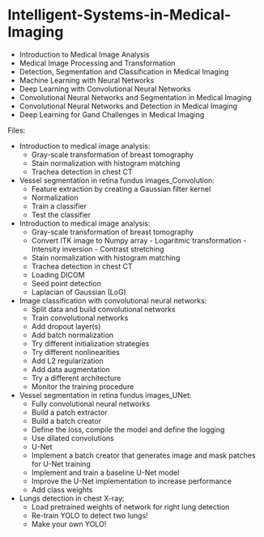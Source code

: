 # Intelligent-Systems-in-Medical-Imaging
- Introduction to Medical Image Analysis 
- Medical Image Processing and Transformation 
- Detection, Segmentation and Classification in Medical Imaging 
- Machine Learning with Neural Networks 
- Deep Learning with Convolutional Neural Networks
- Convolutional Neural Networks and Segmentation in Medical Imaging 
- Convolutional Neural Networks and Detection in Medical Imaging 
- Deep Learning for Gand Challenges in Medical Imaging


Files: 
  - Introduction to medical image analysis:
      - Gray-scale transformation of breast tomography
      - Stain normalization with histogram matching
      - Trachea detection in chest CT
  - Vessel segmentation in retina fundus images_Convolution:
      - Feature extraction by creating a Gaussian filter kernel
      - Normalization
      - Train a classifier
      - Test the classifier
  - Introduction to medical image analysis:
      - Gray-scale transformation of breast tomography
      - Convert ITK image to Numpy array - Logaritmic transformation - Intensity inversion - Contrast stretching
      - Stain normalization with histogram matching
      - Trachea detection in chest CT
      - Loading DICOM
      - Seed point detection
      - Laplacian of Gaussian (LoG)
  - Image classification with convolutional neural networks:
      - Split data and build convolutional networks
      - Train convolutional networks
      - Add dropout layer(s)
      - Add batch normalization
      - Try different initialization strategies
      - Try different nonlinearities
      - Add L2 regularization
      - Add data augmentation
      - Try a different architecture
      - Monitor the training procedure
   - Vessel segmentation in retina fundus images_UNet:
      - Fully convolutional neural networks
      - Build a patch extractor
      - Build a batch creator
      - Define the loss, compile the model and define the logging
      - Use dilated convolutions
      - U-Net
      - Implement a batch creator that generates image and mask patches for U-Net training
      - Implement and train a baseline U-Net model
      - Improve the U-Net implementation to increase performance
      - Add class weights
   - Lungs detection in chest X-ray:
      - Load pretrained weights of network for right lung detection
      - Re-train YOLO to detect two lungs!
      - Make your own YOLO!
   
   
   
   
   

